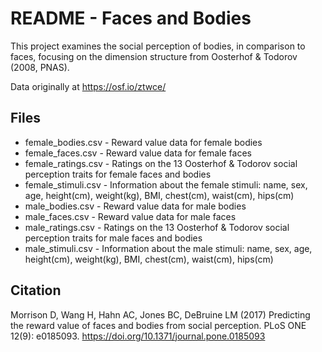 # README - Faces and Bodies

This project examines the social perception of bodies, in comparison to faces, focusing on the dimension structure from Oosterhof & Todorov (2008, PNAS).

Data originally at https://osf.io/ztwce/

## Files

* female_bodies.csv  - Reward value data for female bodies
* female_faces.csv - Reward value data for female faces
* female_ratings.csv - Ratings on the 13 Oosterhof & Todorov social perception traits for female faces and bodies
* female_stimuli.csv - Information about the female stimuli: name, sex, age, height(cm), weight(kg), BMI, chest(cm), waist(cm), hips(cm)
* male_bodies.csv  - Reward value data for male bodies
* male_faces.csv - Reward value data for male faces
* male_ratings.csv - Ratings on the 13 Oosterhof & Todorov social perception traits for male faces and bodies
* male_stimuli.csv - Information about the male stimuli: name, sex, age, height(cm), weight(kg), BMI, chest(cm), waist(cm), hips(cm)

## Citation

Morrison D, Wang H, Hahn AC, Jones BC, DeBruine LM (2017) Predicting the reward value of faces and bodies from social perception. PLoS ONE 12(9): e0185093. https://doi.org/10.1371/journal.pone.0185093